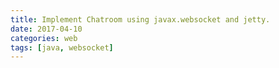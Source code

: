 ```yaml
---
title: Implement Chatroom using javax.websocket and jetty. 
date: 2017-04-10
categories: web
tags: [java, websocket]
---
```


## 


